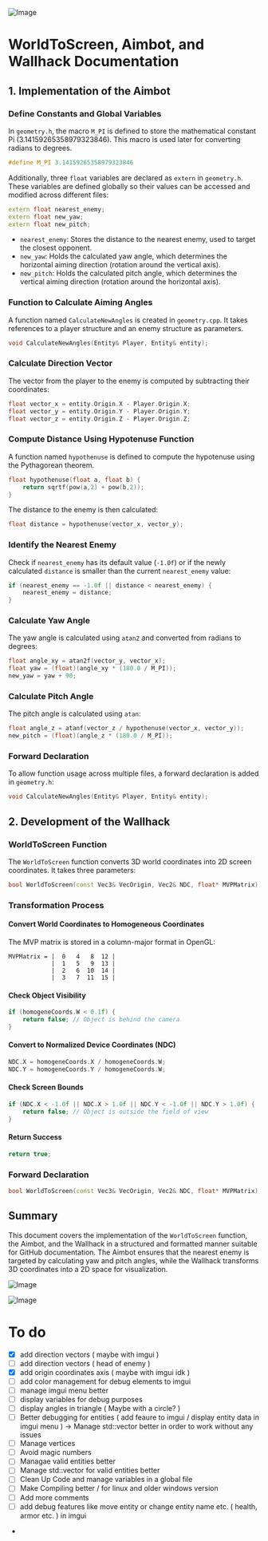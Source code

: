 ![Image](https://github.com/user-attachments/assets/3b035ca4-705a-4649-a893-2c0cef19c5e8)

# WorldToScreen, Aimbot, and Wallhack Documentation

## 1. Implementation of the Aimbot

### Define Constants and Global Variables
In `geometry.h`, the macro `M_PI` is defined to store the mathematical constant Pi (3.14159265358979323846). This macro is used later for converting radians to degrees.
```cpp
#define M_PI 3.14159265358979323846
```
Additionally, three `float` variables are declared as `extern` in `geometry.h`. These variables are defined globally so their values can be accessed and modified across different files:
```cpp
extern float nearest_enemy;
extern float new_yaw;
extern float new_pitch;
```
- `nearest_enemy`: Stores the distance to the nearest enemy, used to target the closest opponent.
- `new_yaw`: Holds the calculated yaw angle, which determines the horizontal aiming direction (rotation around the vertical axis).
- `new_pitch`: Holds the calculated pitch angle, which determines the vertical aiming direction (rotation around the horizontal axis).

### Function to Calculate Aiming Angles
A function named `CalculateNewAngles` is created in `geometry.cpp`. It takes references to a player structure and an enemy structure as parameters.
```cpp
void CalculateNewAngles(Entity& Player, Entity& entity);
```

### Calculate Direction Vector
The vector from the player to the enemy is computed by subtracting their coordinates:
```cpp
float vector_x = entity.Origin.X - Player.Origin.X;
float vector_y = entity.Origin.Y - Player.Origin.Y;
float vector_z = entity.Origin.Z - Player.Origin.Z;
```

### Compute Distance Using Hypotenuse Function
A function named `hypothenuse` is defined to compute the hypotenuse using the Pythagorean theorem.
```cpp
float hypothenuse(float a, float b) {
    return sqrtf(pow(a,2) + pow(b,2));
}
```
The distance to the enemy is then calculated:
```cpp
float distance = hypothenuse(vector_x, vector_y);
```

### Identify the Nearest Enemy
Check if `nearest_enemy` has its default value (`-1.0f`) or if the newly calculated `distance` is smaller than the current `nearest_enemy` value:
```cpp
if (nearest_enemy == -1.0f || distance < nearest_enemy) {
    nearest_enemy = distance;
}
```

### Calculate Yaw Angle
The yaw angle is calculated using `atan2` and converted from radians to degrees:
```cpp
float angle_xy = atan2f(vector_y, vector_x);
float yaw = (float)(angle_xy * (180.0 / M_PI));
new_yaw = yaw + 90;
```

### Calculate Pitch Angle
The pitch angle is calculated using `atan`:
```cpp
float angle_z = atanf(vector_z / hypothenuse(vector_x, vector_y));
new_pitch = (float)(angle_z * (180.0 / M_PI));
```

### Forward Declaration
To allow function usage across multiple files, a forward declaration is added in `geometry.h`:
```cpp
void CalculateNewAngles(Entity& Player, Entity& entity);
```

## 2. Development of the Wallhack
### WorldToScreen Function
The `WorldToScreen` function converts 3D world coordinates into 2D screen coordinates. It takes three parameters:
```cpp
bool WorldToScreen(const Vec3& VecOrigin, Vec2& NDC, float* MVPMatrix);
```

### Transformation Process
#### Convert World Coordinates to Homogeneous Coordinates
The MVP matrix is stored in a column-major format in OpenGL:
```
MVPMatrix = |  0   4   8  12 |
            |  1   5   9  13 |
            |  2   6  10  14 |
            |  3   7  11  15 |
```

#### Check Object Visibility
```cpp
if (homogeneCoords.W < 0.1f) {
    return false; // Object is behind the camera
}
```

#### Convert to Normalized Device Coordinates (NDC)
```cpp
NDC.X = homogeneCoords.X / homogeneCoords.W;
NDC.Y = homogeneCoords.Y / homogeneCoords.W;
```

#### Check Screen Bounds
```cpp
if (NDC.X < -1.0f || NDC.X > 1.0f || NDC.Y < -1.0f || NDC.Y > 1.0f) {
    return false; // Object is outside the field of view
}
```

#### Return Success
```cpp
return true;
```

### Forward Declaration
```cpp
bool WorldToScreen(const Vec3& VecOrigin, Vec2& NDC, float* MVPMatrix);
```

## Summary
This document covers the implementation of the `WorldToScreen` function, the Aimbot, and the Wallhack in a structured and formatted manner suitable for GitHub documentation. The Aimbot ensures that the nearest enemy is targeted by calculating yaw and pitch angles, while the Wallhack transforms 3D coordinates into a 2D space for visualization.



![Image](https://github.com/user-attachments/assets/e222ca09-cf74-4f78-b264-2ebffe465415)

![Image](https://github.com/user-attachments/assets/d873aa18-f8a3-4b58-bdfb-1ae7ce703dd6)



# To do
- [X] add direction vectors ( maybe with imgui )
- [ ] add direction vectors ( head of enemy )
- [X] add origin coordinates axis ( maybe with imgui idk )
- [ ] add color management for debug elements to imgui
- [ ] manage imgui menu better
- [ ] display variables for debug purposes
- [ ] display angles in triangle ( Maybe with a circle? )
- [ ] Better debugging for entities ( add feaure to imgui / display entity data in imgui menu ) -> Manage std::vector better in order to work without any issues
- [ ] Manage vertices
- [ ] Avoid magic numbers 
- [ ] Managae valid entities better
- [ ] Manage std::vector for valid entities better
- [ ] Clean Up Code and manage variables in a global file
- [ ] Make Compiling better / for linux and older windows version
- [ ] Add more comments
- [ ] add debug features like move entity or change entity name etc. ( health, armor etc. ) in imgui
- 
